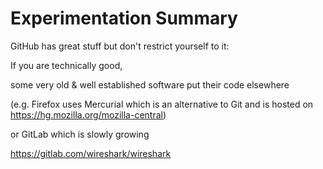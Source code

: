 # Experimentation Summary

GitHub has great stuff but don't restrict yourself to it:

If you are technically good,

some very old & well established software put their code elsewhere

(e.g. Firefox uses Mercurial which is an alternative to Git and is hosted on https://hg.mozilla.org/mozilla-central)

or GitLab which is slowly growing

https://gitlab.com/wireshark/wireshark